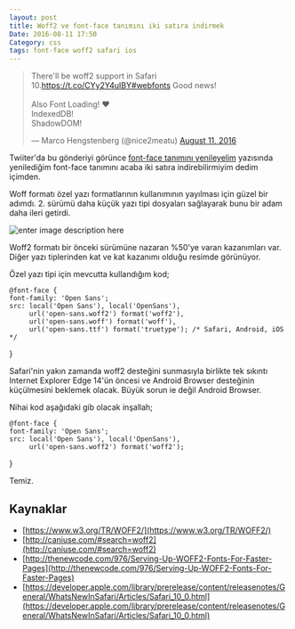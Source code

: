 ```yaml
---
layout: post
title: Woff2 ve font-face tanımını iki satıra indirmek
Date: 2016-08-11 17:50
Category: css
tags: font-face woff2 safari ios
---
```


<blockquote class="twitter-tweet" data-partner="tweetdeck"><p lang="en" dir="ltr">There&#39;ll be woff2 support in Safari 10.<a href="https://t.co/CYy2Y4uIBY">https://t.co/CYy2Y4uIBY</a><a href="https://twitter.com/hashtag/webfonts?src=hash">#webfonts</a> Good news!<br><br>Also Font Loading! ❤️<br>IndexedDB!<br>ShadowDOM!</p>&mdash; Marco Hengstenberg (@nice2meatu) <a href="https://twitter.com/nice2meatu/status/763697596275843072">August 11, 2016</a></blockquote>
<script async src="//platform.twitter.com/widgets.js" charset="utf-8"></script>

Twiiter'da bu gönderiyi görünce [font-face tanımını yenileyelim](http://fatihhayrioglu.com/font-face-tanimini-yenileyelim/) yazısında yenilediğim font-face tanımını acaba iki satıra indirebilirmiyim dedim içimden.  

Woff formatı özel yazı formatlarının kullanımının yayılması için güzel bir adımdı. 2. sürümü daha küçük yazı tipi dosyaları sağlayarak bunu bir adam daha ileri getirdi.

![enter image description here](http://fatihhayrioglu.com/images/yazi-tipi-boyutlari.png)

 Woff2 formatı bir önceki sürümüne nazaran %50'ye varan kazanımları var. Diğer yazı tiplerinden kat ve kat kazanımı olduğu resimde görünüyor.

Özel yazı tipi için mevcutta kullandığım kod;

    @font-face {
    font-family: 'Open Sans';
    src: local('Open Sans'), local('OpenSans'),
         url('open-sans.woff2') format('woff2'),
         url('open-sans.woff') format('woff'),
         url('open-sans.ttf') format('truetype'); /* Safari, Android, iOS */
  }

Safari'nin yakın zamanda woff2 desteğini sunmasıyla birlikte tek sıkıntı Internet Explorer Edge 14'ün öncesi  ve Android Browser desteğinin küçülmesini beklemek olacak. Büyük sorun ie değil Android Browser.

Nihai kod aşağıdaki gib olacak inşallah;

    @font-face {
    font-family: 'Open Sans';
    src: local('Open Sans'), local('OpenSans'),
         url('open-sans.woff2') format('woff2');
  }

Temiz.

## Kaynaklar

 - [https://www.w3.org/TR/WOFF2/](https://www.w3.org/TR/WOFF2/)
 - [http://caniuse.com/#search=woff2](http://caniuse.com/#search=woff2)
 - [http://thenewcode.com/976/Serving-Up-WOFF2-Fonts-For-Faster-Pages](http://thenewcode.com/976/Serving-Up-WOFF2-Fonts-For-Faster-Pages)
 - [https://developer.apple.com/library/prerelease/content/releasenotes/General/WhatsNewInSafari/Articles/Safari_10_0.html](https://developer.apple.com/library/prerelease/content/releasenotes/General/WhatsNewInSafari/Articles/Safari_10_0.html)